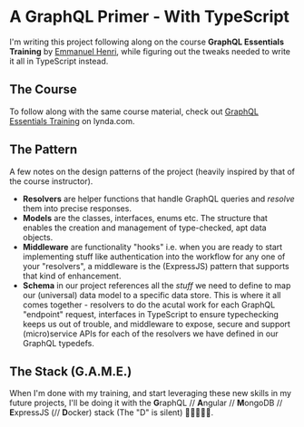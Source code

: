 # A GraphQL Primer - With TypeScript

I'm writing this project following along on the course **GraphQL Essentials Training** by [Emmanuel Henri](https://www.lynda.com/Emmanuel-Henri/6037653-1.html), while figuring out the tweaks needed to write it all in TypeScript instead.

## The Course

To follow along with the same course material, check out
[GraphQL Essentials Training](https://www.lynda.com/GraphQL-tutorials/GraphQL-Essential-Training/614315-2.html) on lynda.com.

## The Pattern

A few notes on the design patterns of the project (heavily inspired by that of the course instructor).

- **Resolvers** are helper functions that handle GraphQL queries and _resolve_ them into precise responses.
- **Models** are the classes, interfaces, enums etc. The structure that enables the creation and management of type-checked, apt data objects.
- **Middleware** are functionality "hooks" i.e. when you are ready to start implementing stuff like authentication into the workflow for any one of your "resolvers", a middleware is the (ExpressJS) pattern that supports that kind of enhancement.
- **Schema** in our project references all the _stuff_ we need to define to map our (universal) data model to a specific data store. This is where it all comes together - resolvers to do the acutal work for each GraphQL "endpoint" request, interfaces in TypeScript to ensure typechecking keeps us out of trouble, and middleware to expose, secure and support (micro)service APIs for each of the resolvers we have defined in our GraphQL typedefs.

<!-- Emoji: https://emojipedia.org/man-bowing-deeply-type-5/ -->

## The Stack (G.A.M.E.)

When I'm done with my training, and start leveraging these new skills in my future projects, I'll be doing it with the **G**raphQL // **A**ngular // **M**ongoDB // **E**xpressJS (// **D**ocker) stack (The "D" is silent) 🤘🏾🙇🏾‍♂️.
